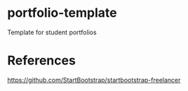 # portfolio-template
Template for student portfolios

# References
https://github.com/StartBootstrap/startbootstrap-freelancer
